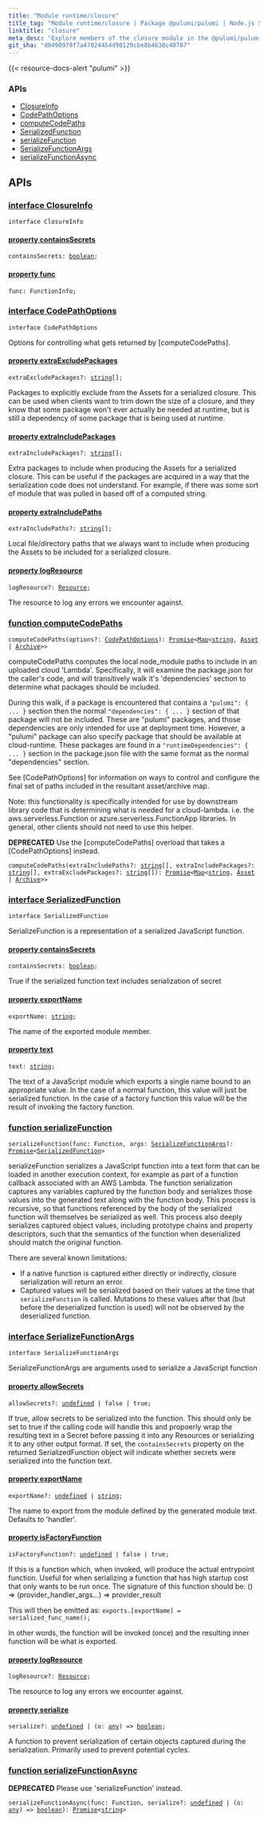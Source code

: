 ```yaml
---
title: "Module runtime/closure"
title_tag: "Module runtime/closure | Package @pulumi/pulumi | Node.js SDK"
linktitle: "closure"
meta_desc: "Explore members of the closure module in the @pulumi/pulumi package."
git_sha: "d0490979f7a47024454d90120cbe8b4638c40787"
---
```


<!-- WARNING: this page was generated by a tool. Do not edit it by hand. -->
<!-- To change it, please see https://github.com/pulumi/docs/tree/master/tools/tscdocgen. -->

{{< resource-docs-alert "pulumi" >}}






<h3>APIs</h3>
<ul class="api">
    <li><a href="#ClosureInfo"><span class="symbol api"></span>ClosureInfo</a></li>
    <li><a href="#CodePathOptions"><span class="symbol api"></span>CodePathOptions</a></li>
    <li><a href="#computeCodePaths"><span class="symbol api"></span>computeCodePaths</a></li>
    <li><a href="#SerializedFunction"><span class="symbol api"></span>SerializedFunction</a></li>
    <li><a href="#serializeFunction"><span class="symbol api"></span>serializeFunction</a></li>
    <li><a href="#SerializeFunctionArgs"><span class="symbol api"></span>SerializeFunctionArgs</a></li>
    <li><a href="#serializeFunctionAsync"><span class="symbol api"></span>serializeFunctionAsync</a></li>
</ul>




<h2 id="apis">APIs</h2>
<h3 class="pdoc-module-header" id="ClosureInfo" data-link-title="ClosureInfo">
    <a href="https://github.com/pulumi/pulumi/blob/d0490979f7a47024454d90120cbe8b4638c40787/sdk/nodejs/runtime/closure/createClosure.ts#L224">
        interface <strong>ClosureInfo</strong>
    </a>
</h3>

<pre class="highlight"><code><span class='kr'>interface</span> <span class='nx'>ClosureInfo</span></code></pre>
<h4 class="pdoc-member-header" id="ClosureInfo-containsSecrets">
<a class="pdoc-child-name" href="https://github.com/pulumi/pulumi/blob/d0490979f7a47024454d90120cbe8b4638c40787/sdk/nodejs/runtime/closure/createClosure.ts#L226">property <b>containsSecrets</b></a>
</h4>

<pre class="highlight"><code><span class='kd'></span>containsSecrets: <span class='kd'><a href='https://developer.mozilla.org/en-US/docs/Web/JavaScript/Reference/Global_Objects/Boolean'>boolean</a></span>;</code></pre>
<h4 class="pdoc-member-header" id="ClosureInfo-func">
<a class="pdoc-child-name" href="https://github.com/pulumi/pulumi/blob/d0490979f7a47024454d90120cbe8b4638c40787/sdk/nodejs/runtime/closure/createClosure.ts#L225">property <b>func</b></a>
</h4>

<pre class="highlight"><code><span class='kd'></span>func: FunctionInfo;</code></pre>
<h3 class="pdoc-module-header" id="CodePathOptions" data-link-title="CodePathOptions">
    <a href="https://github.com/pulumi/pulumi/blob/d0490979f7a47024454d90120cbe8b4638c40787/sdk/nodejs/runtime/closure/codePaths.ts#L29">
        interface <strong>CodePathOptions</strong>
    </a>
</h3>

<pre class="highlight"><code><span class='kr'>interface</span> <span class='nx'>CodePathOptions</span></code></pre>

Options for controlling what gets returned by [computeCodePaths].

<h4 class="pdoc-member-header" id="CodePathOptions-extraExcludePackages">
<a class="pdoc-child-name" href="https://github.com/pulumi/pulumi/blob/d0490979f7a47024454d90120cbe8b4638c40787/sdk/nodejs/runtime/closure/codePaths.ts#L50">property <b>extraExcludePackages</b></a>
</h4>

<pre class="highlight"><code><span class='kd'></span>extraExcludePackages?: <span class='kd'><a href='https://developer.mozilla.org/en-US/docs/Web/JavaScript/Reference/Global_Objects/String'>string</a></span>[];</code></pre>

Packages to explicitly exclude from the Assets for a serialized closure.  This can be used
when clients want to trim down the size of a closure, and they know that some package won't
ever actually be needed at runtime, but is still a dependency of some package that is being
used at runtime.

<h4 class="pdoc-member-header" id="CodePathOptions-extraIncludePackages">
<a class="pdoc-child-name" href="https://github.com/pulumi/pulumi/blob/d0490979f7a47024454d90120cbe8b4638c40787/sdk/nodejs/runtime/closure/codePaths.ts#L42">property <b>extraIncludePackages</b></a>
</h4>

<pre class="highlight"><code><span class='kd'></span>extraIncludePackages?: <span class='kd'><a href='https://developer.mozilla.org/en-US/docs/Web/JavaScript/Reference/Global_Objects/String'>string</a></span>[];</code></pre>

Extra packages to include when producing the Assets for a serialized closure.  This can be
useful if the packages are acquired in a way that the serialization code does not understand.
For example, if there was some sort of module that was pulled in based off of a computed
string.

<h4 class="pdoc-member-header" id="CodePathOptions-extraIncludePaths">
<a class="pdoc-child-name" href="https://github.com/pulumi/pulumi/blob/d0490979f7a47024454d90120cbe8b4638c40787/sdk/nodejs/runtime/closure/codePaths.ts#L34">property <b>extraIncludePaths</b></a>
</h4>

<pre class="highlight"><code><span class='kd'></span>extraIncludePaths?: <span class='kd'><a href='https://developer.mozilla.org/en-US/docs/Web/JavaScript/Reference/Global_Objects/String'>string</a></span>[];</code></pre>

Local file/directory paths that we always want to include when producing the Assets to be
included for a serialized closure.

<h4 class="pdoc-member-header" id="CodePathOptions-logResource">
<a class="pdoc-child-name" href="https://github.com/pulumi/pulumi/blob/d0490979f7a47024454d90120cbe8b4638c40787/sdk/nodejs/runtime/closure/codePaths.ts#L55">property <b>logResource</b></a>
</h4>

<pre class="highlight"><code><span class='kd'></span>logResource?: <a href='/docs/reference/pkg/nodejs/pulumi/pulumi/#Resource'>Resource</a>;</code></pre>

The resource to log any errors we encounter against.

<h3 class="pdoc-module-header" id="computeCodePaths" data-link-title="computeCodePaths">
    <a href="https://github.com/pulumi/pulumi/blob/d0490979f7a47024454d90120cbe8b4638c40787/sdk/nodejs/runtime/closure/codePaths.ts#L78">
        function <strong>computeCodePaths</strong>
    </a>
</h3>


<pre class="highlight"><code><span class='kd'></span>computeCodePaths(options?: <a href='#CodePathOptions'>CodePathOptions</a>): <a href='https://developer.mozilla.org/en-US/docs/Web/JavaScript/Reference/Global_Objects/Promise'>Promise</a>&lt;<a href='https://developer.mozilla.org/en-US/docs/Web/JavaScript/Reference/Global_Objects/Map'>Map</a>&lt;<span class='kd'><a href='https://developer.mozilla.org/en-US/docs/Web/JavaScript/Reference/Global_Objects/String'>string</a></span>, <a href='/docs/reference/pkg/nodejs/pulumi/pulumi/asset/#Asset'>Asset</a> | <a href='/docs/reference/pkg/nodejs/pulumi/pulumi/asset/#Archive'>Archive</a>&gt;&gt;</code></pre>


computeCodePaths computes the local node_module paths to include in an uploaded cloud 'Lambda'.
Specifically, it will examine the package.json for the caller's code, and will transitively walk
it's 'dependencies' section to determine what packages should be included.

During this walk, if a package is encountered that contains a `"pulumi": { ... }` section then
the normal `"dependencies": { ... }` section of that package will not be included.  These are
"pulumi" packages, and those dependencies are only intended for use at deployment time. However,
a "pulumi" package can also specify package that should be available at cloud-runtime.  These
packages are found in a `"runtimeDependencies": { ... }` section in the package.json file with
the same format as the normal "dependencies" section.

See [CodePathOptions] for information on ways to control and configure the final set of paths
included in the resultant asset/archive map.

Note: this functionality is specifically intended for use by downstream library code that is
determining what is needed for a cloud-lambda.  i.e. the aws.serverless.Function or
azure.serverless.FunctionApp libraries.  In general, other clients should not need to use this
helper.


<div class="note note-deprecated">
<i class="fas fa-exclamation-triangle pr-2"></i><strong>DEPRECATED</strong>
Use the [computeCodePaths] overload that takes a [CodePathOptions] instead.
</div>
<pre class="highlight"><code><span class='kd'></span>computeCodePaths(extraIncludePaths?: <span class='kd'><a href='https://developer.mozilla.org/en-US/docs/Web/JavaScript/Reference/Global_Objects/String'>string</a></span>[], extraIncludePackages?: <span class='kd'><a href='https://developer.mozilla.org/en-US/docs/Web/JavaScript/Reference/Global_Objects/String'>string</a></span>[], extraExcludePackages?: <span class='kd'><a href='https://developer.mozilla.org/en-US/docs/Web/JavaScript/Reference/Global_Objects/String'>string</a></span>[]): <a href='https://developer.mozilla.org/en-US/docs/Web/JavaScript/Reference/Global_Objects/Promise'>Promise</a>&lt;<a href='https://developer.mozilla.org/en-US/docs/Web/JavaScript/Reference/Global_Objects/Map'>Map</a>&lt;<span class='kd'><a href='https://developer.mozilla.org/en-US/docs/Web/JavaScript/Reference/Global_Objects/String'>string</a></span>, <a href='/docs/reference/pkg/nodejs/pulumi/pulumi/asset/#Asset'>Asset</a> | <a href='/docs/reference/pkg/nodejs/pulumi/pulumi/asset/#Archive'>Archive</a>&gt;&gt;</code></pre>

<h3 class="pdoc-module-header" id="SerializedFunction" data-link-title="SerializedFunction">
    <a href="https://github.com/pulumi/pulumi/blob/d0490979f7a47024454d90120cbe8b4638c40787/sdk/nodejs/runtime/closure/serializeClosure.ts#L60">
        interface <strong>SerializedFunction</strong>
    </a>
</h3>

<pre class="highlight"><code><span class='kr'>interface</span> <span class='nx'>SerializedFunction</span></code></pre>

SerializeFunction is a representation of a serialized JavaScript function.

<h4 class="pdoc-member-header" id="SerializedFunction-containsSecrets">
<a class="pdoc-child-name" href="https://github.com/pulumi/pulumi/blob/d0490979f7a47024454d90120cbe8b4638c40787/sdk/nodejs/runtime/closure/serializeClosure.ts#L74">property <b>containsSecrets</b></a>
</h4>

<pre class="highlight"><code><span class='kd'></span>containsSecrets: <span class='kd'><a href='https://developer.mozilla.org/en-US/docs/Web/JavaScript/Reference/Global_Objects/Boolean'>boolean</a></span>;</code></pre>

True if the serialized function text includes serialization of secret

<h4 class="pdoc-member-header" id="SerializedFunction-exportName">
<a class="pdoc-child-name" href="https://github.com/pulumi/pulumi/blob/d0490979f7a47024454d90120cbe8b4638c40787/sdk/nodejs/runtime/closure/serializeClosure.ts#L70">property <b>exportName</b></a>
</h4>

<pre class="highlight"><code><span class='kd'></span>exportName: <span class='kd'><a href='https://developer.mozilla.org/en-US/docs/Web/JavaScript/Reference/Global_Objects/String'>string</a></span>;</code></pre>

The name of the exported module member.

<h4 class="pdoc-member-header" id="SerializedFunction-text">
<a class="pdoc-child-name" href="https://github.com/pulumi/pulumi/blob/d0490979f7a47024454d90120cbe8b4638c40787/sdk/nodejs/runtime/closure/serializeClosure.ts#L66">property <b>text</b></a>
</h4>

<pre class="highlight"><code><span class='kd'></span>text: <span class='kd'><a href='https://developer.mozilla.org/en-US/docs/Web/JavaScript/Reference/Global_Objects/String'>string</a></span>;</code></pre>

The text of a JavaScript module which exports a single name bound to an appropriate value.
In the case of a normal function, this value will just be serialized function.  In the case
of a factory function this value will be the result of invoking the factory function.

<h3 class="pdoc-module-header" id="serializeFunction" data-link-title="serializeFunction">
    <a href="https://github.com/pulumi/pulumi/blob/d0490979f7a47024454d90120cbe8b4638c40787/sdk/nodejs/runtime/closure/serializeClosure.ts#L94">
        function <strong>serializeFunction</strong>
    </a>
</h3>


<pre class="highlight"><code><span class='kd'></span>serializeFunction(func: Function, args: <a href='#SerializeFunctionArgs'>SerializeFunctionArgs</a>): <a href='https://developer.mozilla.org/en-US/docs/Web/JavaScript/Reference/Global_Objects/Promise'>Promise</a>&lt;<a href='#SerializedFunction'>SerializedFunction</a>&gt;</code></pre>


serializeFunction serializes a JavaScript function into a text form that can be loaded in another execution context,
for example as part of a function callback associated with an AWS Lambda.  The function serialization captures any
variables captured by the function body and serializes those values into the generated text along with the function
body.  This process is recursive, so that functions referenced by the body of the serialized function will themselves
be serialized as well.  This process also deeply serializes captured object values, including prototype chains and
property descriptors, such that the semantics of the function when deserialized should match the original function.

There are several known limitations:
- If a native function is captured either directly or indirectly, closure serialization will return an error.
- Captured values will be serialized based on their values at the time that `serializeFunction` is called.  Mutations
  to these values after that (but before the deserialized function is used) will not be observed by the deserialized
  function.

<h3 class="pdoc-module-header" id="SerializeFunctionArgs" data-link-title="SerializeFunctionArgs">
    <a href="https://github.com/pulumi/pulumi/blob/d0490979f7a47024454d90120cbe8b4638c40787/sdk/nodejs/runtime/closure/serializeClosure.ts#L23">
        interface <strong>SerializeFunctionArgs</strong>
    </a>
</h3>

<pre class="highlight"><code><span class='kr'>interface</span> <span class='nx'>SerializeFunctionArgs</span></code></pre>

SerializeFunctionArgs are arguments used to serialize a JavaScript function

<h4 class="pdoc-member-header" id="SerializeFunctionArgs-allowSecrets">
<a class="pdoc-child-name" href="https://github.com/pulumi/pulumi/blob/d0490979f7a47024454d90120cbe8b4638c40787/sdk/nodejs/runtime/closure/serializeClosure.ts#L54">property <b>allowSecrets</b></a>
</h4>

<pre class="highlight"><code><span class='kd'></span>allowSecrets?: <span class='kd'><a href='https://developer.mozilla.org/en-US/docs/Web/JavaScript/Reference/Global_Objects/undefined'>undefined</a></span> | <span class='kd'>false</span> | <span class='kd'>true</span>;</code></pre>

If true, allow secrets to be serialized into the function. This should only be set to true if the calling
code will handle this and propoerly wrap the resulting text in a Secret before passing it into any Resources
or serializing it to any other output format. If set, the `containsSecrets` property on the returned
SerializedFunction object will indicate whether secrets were serialized into the function text.

<h4 class="pdoc-member-header" id="SerializeFunctionArgs-exportName">
<a class="pdoc-child-name" href="https://github.com/pulumi/pulumi/blob/d0490979f7a47024454d90120cbe8b4638c40787/sdk/nodejs/runtime/closure/serializeClosure.ts#L27">property <b>exportName</b></a>
</h4>

<pre class="highlight"><code><span class='kd'></span>exportName?: <span class='kd'><a href='https://developer.mozilla.org/en-US/docs/Web/JavaScript/Reference/Global_Objects/undefined'>undefined</a></span> | <span class='kd'><a href='https://developer.mozilla.org/en-US/docs/Web/JavaScript/Reference/Global_Objects/String'>string</a></span>;</code></pre>

The name to export from the module defined by the generated module text.  Defaults to 'handler'.

<h4 class="pdoc-member-header" id="SerializeFunctionArgs-isFactoryFunction">
<a class="pdoc-child-name" href="https://github.com/pulumi/pulumi/blob/d0490979f7a47024454d90120cbe8b4638c40787/sdk/nodejs/runtime/closure/serializeClosure.ts#L43">property <b>isFactoryFunction</b></a>
</h4>

<pre class="highlight"><code><span class='kd'></span>isFactoryFunction?: <span class='kd'><a href='https://developer.mozilla.org/en-US/docs/Web/JavaScript/Reference/Global_Objects/undefined'>undefined</a></span> | <span class='kd'>false</span> | <span class='kd'>true</span>;</code></pre>

If this is a function which, when invoked, will produce the actual entrypoint function.
Useful for when serializing a function that has high startup cost that only wants to be
run once. The signature of this function should be:  () => (provider_handler_args...) => provider_result

This will then be emitted as: `exports.[exportName] = serialized_func_name();`

In other words, the function will be invoked (once) and the resulting inner function will
be what is exported.

<h4 class="pdoc-member-header" id="SerializeFunctionArgs-logResource">
<a class="pdoc-child-name" href="https://github.com/pulumi/pulumi/blob/d0490979f7a47024454d90120cbe8b4638c40787/sdk/nodejs/runtime/closure/serializeClosure.ts#L47">property <b>logResource</b></a>
</h4>

<pre class="highlight"><code><span class='kd'></span>logResource?: <a href='/docs/reference/pkg/nodejs/pulumi/pulumi/#Resource'>Resource</a>;</code></pre>

The resource to log any errors we encounter against.

<h4 class="pdoc-member-header" id="SerializeFunctionArgs-serialize">
<a class="pdoc-child-name" href="https://github.com/pulumi/pulumi/blob/d0490979f7a47024454d90120cbe8b4638c40787/sdk/nodejs/runtime/closure/serializeClosure.ts#L32">property <b>serialize</b></a>
</h4>

<pre class="highlight"><code><span class='kd'></span>serialize?: <span class='kd'><a href='https://developer.mozilla.org/en-US/docs/Web/JavaScript/Reference/Global_Objects/undefined'>undefined</a></span> | (o: <span class='kd'><a href='https://www.typescriptlang.org/docs/handbook/basic-types.html#any'>any</a></span>) => <span class='kd'><a href='https://developer.mozilla.org/en-US/docs/Web/JavaScript/Reference/Global_Objects/Boolean'>boolean</a></span>;</code></pre>

A function to prevent serialization of certain objects captured during the serialization.  Primarily used to
prevent potential cycles.

<h3 class="pdoc-module-header" id="serializeFunctionAsync" data-link-title="serializeFunctionAsync">
    <a href="https://github.com/pulumi/pulumi/blob/d0490979f7a47024454d90120cbe8b4638c40787/sdk/nodejs/runtime/closure/serializeClosure.ts#L112">
        function <strong>serializeFunctionAsync</strong>
    </a>
</h3>


<div class="note note-deprecated">
<i class="fas fa-exclamation-triangle pr-2"></i><strong>DEPRECATED</strong>
Please use &#39;serializeFunction&#39; instead.
</div>
<pre class="highlight"><code><span class='kd'></span>serializeFunctionAsync(func: Function, serialize?: <span class='kd'><a href='https://developer.mozilla.org/en-US/docs/Web/JavaScript/Reference/Global_Objects/undefined'>undefined</a></span> | (o: <span class='kd'><a href='https://www.typescriptlang.org/docs/handbook/basic-types.html#any'>any</a></span>) => <span class='kd'><a href='https://developer.mozilla.org/en-US/docs/Web/JavaScript/Reference/Global_Objects/Boolean'>boolean</a></span>): <a href='https://developer.mozilla.org/en-US/docs/Web/JavaScript/Reference/Global_Objects/Promise'>Promise</a>&lt;<span class='kd'><a href='https://developer.mozilla.org/en-US/docs/Web/JavaScript/Reference/Global_Objects/String'>string</a></span>&gt;</code></pre>

